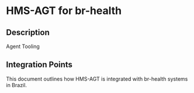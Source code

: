 # HMS-AGT for br-health

## Description

Agent Tooling

## Integration Points

This document outlines how HMS-AGT is integrated with br-health systems in Brazil.
